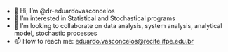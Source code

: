 - 👋 Hi, I’m @dr-eduardovasconcelos
- 👀 I’m interested in Statistical and Stochastical programs
- 💞️ I’m looking to collaborate on data analysis, system analysis, analytical model, stochastic processes
- 📫 How to reach me: eduardo.vasconcelos@recife.ifpe.edu.br

<!---
dr-eduardovasconcelos/dr-eduardovasconcelos is a ✨ special ✨ repository because its `README.md` (this file) appears on your GitHub profile.
You can click the Preview link to take a look at your changes.
--->
